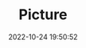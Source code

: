 ---
weight: 1
images:
- /images/edited/143.jpeg
title: Picture
date: 2022-10-24 19:50:52
tags: [luminar neo,work,FE 28-70mm F3.5-5.6 OSS,ILCE-7M3,50.0,person,car]
---